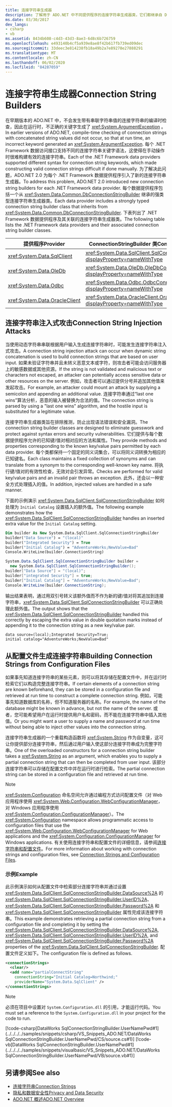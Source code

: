 ```yaml
---
title: 连接字符串生成器
description: 了解用于 ADO.NET 中不同提供程序的连接字符串生成器类，它们都继承自 DbConnectionStringBuilder。
ms.date: 03/30/2017
dev_langs:
- csharp
- vb
ms.assetid: 8434b608-c4d3-43d3-8ae3-6d8c6b726759
ms.openlocfilehash: e493140b4cf5a939e8ae8f42b617fb739ed09dec
ms.sourcegitcommit: 33deec3e814238fb18a49b2a7e89278e27888291
ms.translationtype: MT
ms.contentlocale: zh-CN
ms.lasthandoff: 06/02/2020
ms.locfileid: "84287059"
---
```

# <a name="connection-string-builders"></a><span data-ttu-id="d4373-103">连接字符串生成器</span><span class="sxs-lookup"><span data-stu-id="d4373-103">Connection String Builders</span></span>
<span data-ttu-id="d4373-104">在早期版本的 ADO.NET 中，不会发生带有串联字符串值的连接字符串的编译时检查，因此在运行时，不正确的关键字生成了 <xref:System.ArgumentException> 。</span><span class="sxs-lookup"><span data-stu-id="d4373-104">In earlier versions of ADO.NET, compile-time checking of connection strings with concatenated string values did not occur, so that at run time, an incorrect keyword generated an <xref:System.ArgumentException>.</span></span> <span data-ttu-id="d4373-105">每个 .NET Framework 数据访问接口支持不同的连接字符串关键字语法，这使得在手动操作时很难构建有效的连接字符串。</span><span class="sxs-lookup"><span data-stu-id="d4373-105">Each of the .NET Framework data providers supported different syntax for connection string keywords, which made constructing valid connection strings difficult if done manually.</span></span> <span data-ttu-id="d4373-106">为了解决此问题，ADO.NET 2.0 为每个 .NET Framework 数据提供程序引入了新的连接字符串生成器。</span><span class="sxs-lookup"><span data-stu-id="d4373-106">To address this problem, ADO.NET 2.0 introduced new connection string builders for each .NET Framework data provider.</span></span> <span data-ttu-id="d4373-107">每个数据提供程序包括一个从 <xref:System.Data.Common.DbConnectionStringBuilder> 继承的强类型连接字符串生成器类。</span><span class="sxs-lookup"><span data-stu-id="d4373-107">Each data provider includes a strongly typed connection string builder class that inherits from <xref:System.Data.Common.DbConnectionStringBuilder>.</span></span> <span data-ttu-id="d4373-108">下表列出了 .NET Framework 数据提供程序及其关联的连接字符串生成器类。</span><span class="sxs-lookup"><span data-stu-id="d4373-108">The following table lists the .NET Framework data providers and their associated connection string builder classes.</span></span>  
  
|<span data-ttu-id="d4373-109">提供程序</span><span class="sxs-lookup"><span data-stu-id="d4373-109">Provider</span></span>|<span data-ttu-id="d4373-110">ConnectionStringBuilder 类</span><span class="sxs-lookup"><span data-stu-id="d4373-110">ConnectionStringBuilder class</span></span>|  
|--------------|-----------------------------------|  
|<xref:System.Data.SqlClient>|<xref:System.Data.SqlClient.SqlConnectionStringBuilder?displayProperty=nameWithType>|  
|<xref:System.Data.OleDb>|<xref:System.Data.OleDb.OleDbConnectionStringBuilder?displayProperty=nameWithType>|  
|<xref:System.Data.Odbc>|<xref:System.Data.Odbc.OdbcConnectionStringBuilder?displayProperty=nameWithType>|  
|<xref:System.Data.OracleClient>|<xref:System.Data.OracleClient.OracleConnectionStringBuilder?displayProperty=nameWithType>|  
  
## <a name="connection-string-injection-attacks"></a><span data-ttu-id="d4373-111">连接字符串注入式攻击</span><span class="sxs-lookup"><span data-stu-id="d4373-111">Connection String Injection Attacks</span></span>  
 <span data-ttu-id="d4373-112">当使用动态字符串串联根据用户输入生成连接字符串时，可能发生连接字符串注入式攻击。</span><span class="sxs-lookup"><span data-stu-id="d4373-112">A connection string injection attack can occur when dynamic string concatenation is used to build connection strings that are based on user input.</span></span> <span data-ttu-id="d4373-113">如果未验证字符串并且未转义恶意文本或字符，则攻击者可能会访问服务器上的敏感数据或其他资源。</span><span class="sxs-lookup"><span data-stu-id="d4373-113">If the string is not validated and malicious text or characters not escaped, an attacker can potentially access sensitive data or other resources on the server.</span></span> <span data-ttu-id="d4373-114">例如，攻击者可以通过提供分号并追加其他值来发起攻击。</span><span class="sxs-lookup"><span data-stu-id="d4373-114">For example, an attacker could mount an attack by supplying a semicolon and appending an additional value.</span></span> <span data-ttu-id="d4373-115">连接字符串通过“last one wins”算法分析，恶意的输入被替换为合法的值。</span><span class="sxs-lookup"><span data-stu-id="d4373-115">The connection string is parsed by using a "last one wins" algorithm, and the hostile input is substituted for a legitimate value.</span></span>  
  
 <span data-ttu-id="d4373-116">连接字符串生成器类旨在排除推测，防止出现语法错误和安全漏洞。</span><span class="sxs-lookup"><span data-stu-id="d4373-116">The connection string builder classes are designed to eliminate guesswork and protect against syntax errors and security vulnerabilities.</span></span> <span data-ttu-id="d4373-117">它们提供与每个数据提供程序允许的已知键/值对相对应的方法和属性。</span><span class="sxs-lookup"><span data-stu-id="d4373-117">They provide methods and properties corresponding to the known key/value pairs permitted by each data provider.</span></span> <span data-ttu-id="d4373-118">每个类都保持一个固定的同义词集合，可以将同义词转换为相应的已知键名。</span><span class="sxs-lookup"><span data-stu-id="d4373-118">Each class maintains a fixed collection of synonyms and can translate from a synonym to the corresponding well-known key name.</span></span> <span data-ttu-id="d4373-119">将执行键/值对的有效性检查，无效对会引发异常。</span><span class="sxs-lookup"><span data-stu-id="d4373-119">Checks are performed for valid key/value pairs and an invalid pair throws an exception.</span></span> <span data-ttu-id="d4373-120">此外，还会以一种安全方式处理插入的值。</span><span class="sxs-lookup"><span data-stu-id="d4373-120">In addition, injected values are handled in a safe manner.</span></span>  
  
 <span data-ttu-id="d4373-121">下面的示例演示 <xref:System.Data.SqlClient.SqlConnectionStringBuilder> 如何处理为 `Initial Catalog` 设置插入的额外值。</span><span class="sxs-lookup"><span data-stu-id="d4373-121">The following example demonstrates how the <xref:System.Data.SqlClient.SqlConnectionStringBuilder> handles an inserted extra value for the `Initial Catalog` setting.</span></span>  
  
```vb  
Dim builder As New System.Data.SqlClient.SqlConnectionStringBuilder  
builder("Data Source") = "(local)"  
builder("Integrated Security") = True  
builder("Initial Catalog") = "AdventureWorks;NewValue=Bad"  
Console.WriteLine(builder.ConnectionString)  
```  
  
```csharp  
System.Data.SqlClient.SqlConnectionStringBuilder builder =  
  new System.Data.SqlClient.SqlConnectionStringBuilder();  
builder["Data Source"] = "(local)";  
builder["integrated Security"] = true;  
builder["Initial Catalog"] = "AdventureWorks;NewValue=Bad";  
Console.WriteLine(builder.ConnectionString);  
```  
  
 <span data-ttu-id="d4373-122">输出结果表明，通过用双引号转义该额外值而不作为新的键/值对将其追加到连接字符串，<xref:System.Data.SqlClient.SqlConnectionStringBuilder> 可以正确处理此额外值。</span><span class="sxs-lookup"><span data-stu-id="d4373-122">The output shows that the <xref:System.Data.SqlClient.SqlConnectionStringBuilder> handled this correctly by escaping the extra value in double quotation marks instead of appending it to the connection string as a new key/value pair.</span></span>  
  
```output  
data source=(local);Integrated Security=True;  
initial catalog="AdventureWorks;NewValue=Bad"  
```  
  
## <a name="building-connection-strings-from-configuration-files"></a><span data-ttu-id="d4373-123">从配置文件生成连接字符串</span><span class="sxs-lookup"><span data-stu-id="d4373-123">Building Connection Strings from Configuration Files</span></span>  
 <span data-ttu-id="d4373-124">如果事先知道连接字符串的某些元素，则可以将其存储在配置文件中，并在运行时检索它们以构造完整连接字符串。</span><span class="sxs-lookup"><span data-stu-id="d4373-124">If certain elements of a connection string are known beforehand, they can be stored in a configuration file and retrieved at run time to construct a complete connection string.</span></span> <span data-ttu-id="d4373-125">例如，可能事先知道数据库的名称，但不知道服务器的名称。</span><span class="sxs-lookup"><span data-stu-id="d4373-125">For example, the name of the database might be known in advance, but not the name of the server.</span></span> <span data-ttu-id="d4373-126">或者，您可能希望用户在运行时提供用户名和密码，而不能在连接字符串中插入其他值。</span><span class="sxs-lookup"><span data-stu-id="d4373-126">Or you might want a user to supply a name and password at run time without being able to inject other values into the connection string.</span></span>  
  
 <span data-ttu-id="d4373-127">连接字符串生成器的一个重载构造函数将 <xref:System.String> 作为自变量，这可让你提供部分连接字符串，然后通过用户输入使这部分连接字符串成为完整字符串。</span><span class="sxs-lookup"><span data-stu-id="d4373-127">One of the overloaded constructors for a connection string builder takes a <xref:System.String> as an argument, which enables you to supply a partial connection string that can then be completed from user input.</span></span> <span data-ttu-id="d4373-128">该部分连接字符串可以存储在配置文件中并在运行时进行检索。</span><span class="sxs-lookup"><span data-stu-id="d4373-128">The partial connection string can be stored in a configuration file and retrieved at run time.</span></span>  
  
> [!NOTE]
> <span data-ttu-id="d4373-129"><xref:System.Configuration> 命名空间允许通过编程方式访问配置文件（对 Web 应用程序使用 <xref:System.Web.Configuration.WebConfigurationManager>，对 Windows 应用程序使用 <xref:System.Configuration.ConfigurationManager>）。</span><span class="sxs-lookup"><span data-stu-id="d4373-129">The <xref:System.Configuration> namespace allows programmatic access to configuration files that use the <xref:System.Web.Configuration.WebConfigurationManager> for Web applications and the <xref:System.Configuration.ConfigurationManager> for Windows applications.</span></span> <span data-ttu-id="d4373-130">有关使用连接字符串和配置文件的详细信息，请参阅[连接字符串和配置文件](connection-strings-and-configuration-files.md)。</span><span class="sxs-lookup"><span data-stu-id="d4373-130">For more information about working with connection strings and configuration files, see [Connection Strings and Configuration Files](connection-strings-and-configuration-files.md).</span></span>  
  
### <a name="example"></a><span data-ttu-id="d4373-131">示例</span><span class="sxs-lookup"><span data-stu-id="d4373-131">Example</span></span>  
 <span data-ttu-id="d4373-132">此示例演示如何从配置文件中检索部分连接字符串并通过设置 <xref:System.Data.SqlClient.SqlConnectionStringBuilder.DataSource%2A> 的 <xref:System.Data.SqlClient.SqlConnectionStringBuilder.UserID%2A>、<xref:System.Data.SqlClient.SqlConnectionStringBuilder.Password%2A> 和 <xref:System.Data.SqlClient.SqlConnectionStringBuilder> 属性完成该连接字符串。</span><span class="sxs-lookup"><span data-stu-id="d4373-132">This example demonstrates retrieving a partial connection string from a configuration file and completing it by setting the <xref:System.Data.SqlClient.SqlConnectionStringBuilder.DataSource%2A>, <xref:System.Data.SqlClient.SqlConnectionStringBuilder.UserID%2A>, and <xref:System.Data.SqlClient.SqlConnectionStringBuilder.Password%2A> properties of the <xref:System.Data.SqlClient.SqlConnectionStringBuilder>.</span></span> <span data-ttu-id="d4373-133">配置文件定义如下。</span><span class="sxs-lookup"><span data-stu-id="d4373-133">The configuration file is defined as follows.</span></span>  
  
```xml  
<connectionStrings>  
  <clear/>  
  <add name="partialConnectString"
    connectionString="Initial Catalog=Northwind;"  
    providerName="System.Data.SqlClient" />  
</connectionStrings>  
```  
  
> [!NOTE]
> <span data-ttu-id="d4373-134">必须在项目中设置对 `System.Configuration.dll` 的引用，才能运行代码。</span><span class="sxs-lookup"><span data-stu-id="d4373-134">You must set a reference to the `System.Configuration.dll` in your project for the code to run.</span></span>  
  
 [!code-csharp[DataWorks SqlConnectionStringBuilder.UserNamePwd#1](../../../../samples/snippets/csharp/VS_Snippets_ADO.NET/DataWorks SqlConnectionStringBuilder.UserNamePwd/CS/source.cs#1)]
 [!code-vb[DataWorks SqlConnectionStringBuilder.UserNamePwd#1](../../../../samples/snippets/visualbasic/VS_Snippets_ADO.NET/DataWorks SqlConnectionStringBuilder.UserNamePwd/VB/source.vb#1)]  
  
## <a name="see-also"></a><span data-ttu-id="d4373-135">另请参阅</span><span class="sxs-lookup"><span data-stu-id="d4373-135">See also</span></span>

- [<span data-ttu-id="d4373-136">连接字符串</span><span class="sxs-lookup"><span data-stu-id="d4373-136">Connection Strings</span></span>](connection-strings.md)
- [<span data-ttu-id="d4373-137">隐私和数据安全性</span><span class="sxs-lookup"><span data-stu-id="d4373-137">Privacy and Data Security</span></span>](privacy-and-data-security.md)
- [<span data-ttu-id="d4373-138">ADO.NET 概述</span><span class="sxs-lookup"><span data-stu-id="d4373-138">ADO.NET Overview</span></span>](ado-net-overview.md)
